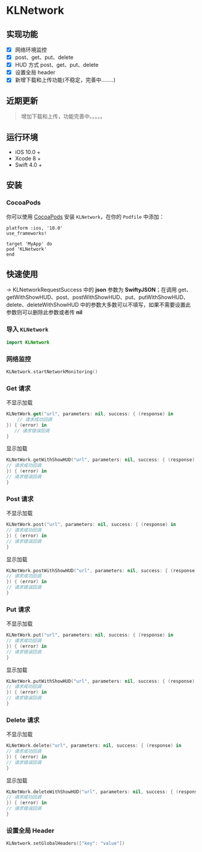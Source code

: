 # KLNetwork

## 实现功能

- [x] 网络环境监控
- [x] post、get、put、delete
- [x] HUD 方式 post、get、put、delete
- [x] 设置全局 header
- [x] 新增下载和上传功能(不稳定，完善中........)

## 近期更新

> 增加下载和上传，功能完善中。。。。。

## 运行环境

* iOS 10.0 +
* Xcode 8 +
* Swift 4.0 +

## 安装

### CocoaPods

你可以使用 [CocoaPods](http://cocoapods.org/) 安装 `KLNetwork`，在你的 `Podfile` 中添加：

```ogdl
platform :ios, '10.0'
use_frameworks!

target 'MyApp' do
pod 'KLNetwork'
end
```

## 快速使用

-> KLNetworkRequestSuccess 中的 **json** 参数为 **SwiftyJSON**；在调用 get、getWithShowHUD、post、postWithShowHUD、put、putWithShowHUD、delete、deleteWithShowHUD 中的参数大多数可以不填写，如果不需要设置此参数则可以删除此参数或者传 **nil**

### 导入 `KLNetwork`

```swift
import KLNetwork
```

### 网络监控

```swift
KLNetwork.startNetworkMonitoring()
```

### Get 请求

不显示加载

```swift
KLNetWork.get("url", parameters: nil, success: { (response) in
    // 请求成功回调
}) { (error) in
   // 请求错误回调
}
```

显示加载

```swift
KLNetWork.getWithShowHUD("url", parameters: nil, success: { (response) in
// 请求成功回调
}) { (error) in
// 请求错误回调
}
```

### Post 请求

不显示加载

```swift
KLNetWork.post("url", parameters: nil, success: { (response) in
// 请求成功回调
}) { (error) in
// 请求错误回调
}
```

显示加载

```swift
KLNetWork.postWithShowHUD("url", parameters: nil, success: { (response) in
// 请求成功回调
}) { (error) in
// 请求错误回调
}
```

### Put 请求

不显示加载

```swift
KLNetWork.put("url", parameters: nil, success: { (response) in
// 请求成功回调
}) { (error) in
// 请求错误回调
}
```

显示加载

```swift
KLNetWork.putWithShowHUD("url", parameters: nil, success: { (response) in
// 请求成功回调
}) { (error) in
// 请求错误回调
}
```

### Delete 请求

不显示加载

```swift
KLNetWork.delete("url", parameters: nil, success: { (response) in
// 请求成功回调
}) { (error) in
// 请求错误回调
}
```

显示加载

```swift
KLNetWork.deleteWithShowHUD("url", parameters: nil, success: { (response) in
// 请求成功回调
}) { (error) in
// 请求错误回调
}
```

### 设置全局 Header

```swift
KLNetwork.setGlobalHeaders(["key": "value"])
```
